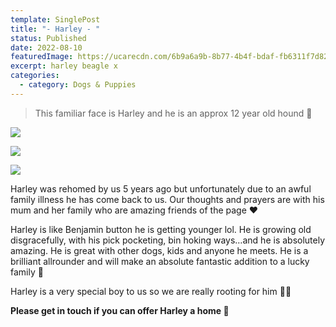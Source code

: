 ```yaml
---
template: SinglePost
title: "- Harley - "
status: Published
date: 2022-08-10
featuredImage: https://ucarecdn.com/6b9a6a9b-8b77-4b4f-bdaf-fb6311f7d829/-/crop/1060x619/0,215/-/preview/
excerpt: harley beagle x
categories:
  - category: Dogs & Puppies
---
```

> This familiar face is Harley and he is an approx 12 year old hound 🐶 

![](https://ucarecdn.com/ab992f61-279d-4126-b87e-4f505917542a/)

![](https://ucarecdn.com/0abf5ea8-afbc-4a2a-872f-915329d0f56b/-/crop/1060x839/0,160/-/preview/)

![](https://ucarecdn.com/5ac9c78d-f814-4a97-9670-7cd901039b01/)


Harley was rehomed by us 5 years ago but unfortunately due to an awful family illness he has come back to us. Our thoughts and prayers are with his mum and her family who are amazing friends of the page ❤️


Harley is like Benjamin button he is getting younger lol. He is growing old disgracefully, with his pick pocketing, bin hoking ways…and he is absolutely amazing. He is great with other dogs, kids and anyone he meets. He is a brilliant allrounder and will make an absolute fantastic addition to a lucky family 🐶


Harley is a very special boy to us so we are really rooting for him 🤞🏻 


**Please get in touch if you can offer Harley a home 🏡**